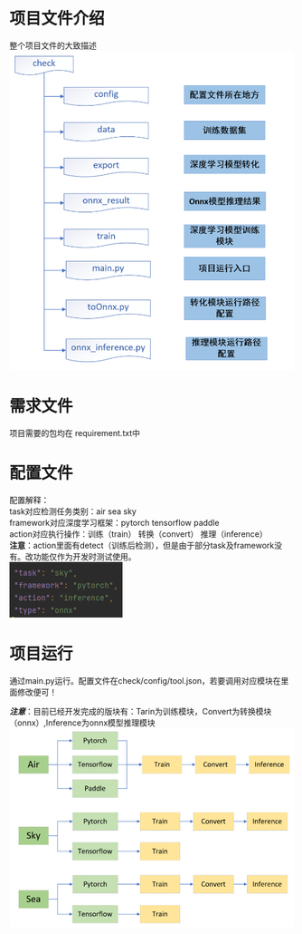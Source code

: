 # 项目文件介绍  
整个项目文件的大致描述  
            ![image text](https://github.com/xjz2333/deepl/blob/main/%E6%96%87%E4%BB%B6%E4%BB%8B%E7%BB%8D.PNG)
# 需求文件
项目需要的包均在 requirement.txt中
# 配置文件  
配置解释：    
            task对应检测任务类别：air sea sky    
            framework对应深度学习框架：pytorch tensorflow paddle  
            action对应执行操作：训练（train） 转换（convert） 推理（inference）     
            **注意**：action里面有detect（训练后检测），但是由于部分task及framework没有。改功能仅作为开发时测试使用。  
                  ![image text](https://github.com/xjz2333/deepl/blob/main/%E9%85%8D%E7%BD%AE.PNG)
# 项目运行
通过main.py运行。配置文件在check/config/tool.json，若要调用对应模块在里面修改便可！  

***注意***：目前已经开发完成的版块有：Tarin为训练模块，Convert为转换模块（onnx）,Inference为onnx模型推理模块
            ![image text](https://github.com/xjz2333/deepl/blob/main/%E5%AE%8C%E6%88%90%E6%A8%A1%E5%9D%97.png)


